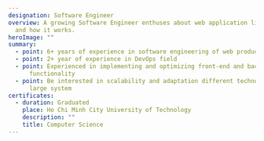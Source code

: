 ```yaml
---
designation: Software Engineer
overview: A growing Software Engineer enthuses about web application life cycle
  and how it works.
heroImage: ""
summary:
  - point: 6+ years of experience in software engineering of web products
  - point: 2+ year of experience in DevOps field
  - point: Experienced in implementing and optimizing front-end and back-end
      functionality
  - point: Be interested in scalability and adaptation different technologies in a
      large system
certificates:
  - duration: Graduated
    place: Ho Chi Minh City University of Technology
    description: ""
    title: Computer Science
---
```

